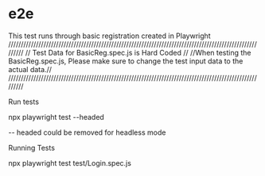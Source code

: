 # e2e

This test runs through basic registration created in Playwright
/////////////////////////////////////////////////////////////////////////////////////////////////////////
// Test Data for BasicReg.spec.js is Hard Coded                                                        //
//When testing the BasicReg.spec.js, Please make sure to change the test input data to the actual data.//
/////////////////////////////////////////////////////////////////////////////////////////////////////////


Run tests

npx playwright test  --headed

-- headed could be removed for headless mode

Running Tests

npx playwright test test/Login.spec.js

